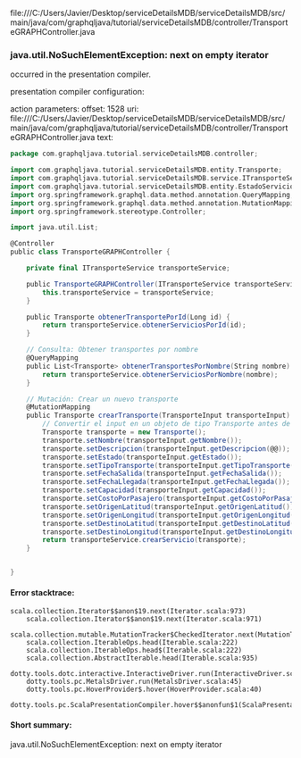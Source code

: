 file:///C:/Users/Javier/Desktop/serviceDetailsMDB/serviceDetailsMDB/src/main/java/com/graphqljava/tutorial/serviceDetailsMDB/controller/TransporteGRAPHController.java
### java.util.NoSuchElementException: next on empty iterator

occurred in the presentation compiler.

presentation compiler configuration:


action parameters:
offset: 1528
uri: file:///C:/Users/Javier/Desktop/serviceDetailsMDB/serviceDetailsMDB/src/main/java/com/graphqljava/tutorial/serviceDetailsMDB/controller/TransporteGRAPHController.java
text:
```scala
package com.graphqljava.tutorial.serviceDetailsMDB.controller;

import com.graphqljava.tutorial.serviceDetailsMDB.entity.Transporte;
import com.graphqljava.tutorial.serviceDetailsMDB.service.ITransporteService;
import com.graphqljava.tutorial.serviceDetailsMDB.entity.EstadoServicio;
import org.springframework.graphql.data.method.annotation.QueryMapping;
import org.springframework.graphql.data.method.annotation.MutationMapping;
import org.springframework.stereotype.Controller;

import java.util.List;

@Controller
public class TransporteGRAPHController {

    private final ITransporteService transporteService;

    public TransporteGRAPHController(ITransporteService transporteService) {
        this.transporteService = transporteService;
    }

    public Transporte obtenerTransportePorId(Long id) {
        return transporteService.obtenerServiciosPorId(id);
    }

    // Consulta: Obtener transportes por nombre
    @QueryMapping
    public List<Transporte> obtenerTransportesPorNombre(String nombre) {
        return transporteService.obtenerServiciosPorNombre(nombre);
    }

    // Mutación: Crear un nuevo transporte
    @MutationMapping
    public Transporte crearTransporte(TransporteInput transporteInput) {
        // Convertir el input en un objeto de tipo Transporte antes de pasarlo al servicio
        Transporte transporte = new Transporte();
        transporte.setNombre(transporteInput.getNombre());
        transporte.setDescripcion(transporteInput.getDescripcion(@@));
        transporte.setEstado(transporteInput.getEstado());
        transporte.setTipoTransporte(transporteInput.getTipoTransporte());
        transporte.setFechaSalida(transporteInput.getFechaSalida());
        transporte.setFechaLlegada(transporteInput.getFechaLlegada());
        transporte.setCapacidad(transporteInput.getCapacidad());
        transporte.setCostoPorPasajero(transporteInput.getCostoPorPasajero());
        transporte.setOrigenLatitud(transporteInput.getOrigenLatitud());
        transporte.setOrigenLongitud(transporteInput.getOrigenLongitud());
        transporte.setDestinoLatitud(transporteInput.getDestinoLatitud());
        transporte.setDestinoLongitud(transporteInput.getDestinoLongitud());
        return transporteService.crearServicio(transporte);
    }


}

```



#### Error stacktrace:

```
scala.collection.Iterator$$anon$19.next(Iterator.scala:973)
	scala.collection.Iterator$$anon$19.next(Iterator.scala:971)
	scala.collection.mutable.MutationTracker$CheckedIterator.next(MutationTracker.scala:76)
	scala.collection.IterableOps.head(Iterable.scala:222)
	scala.collection.IterableOps.head$(Iterable.scala:222)
	scala.collection.AbstractIterable.head(Iterable.scala:935)
	dotty.tools.dotc.interactive.InteractiveDriver.run(InteractiveDriver.scala:164)
	dotty.tools.pc.MetalsDriver.run(MetalsDriver.scala:45)
	dotty.tools.pc.HoverProvider$.hover(HoverProvider.scala:40)
	dotty.tools.pc.ScalaPresentationCompiler.hover$$anonfun$1(ScalaPresentationCompiler.scala:376)
```
#### Short summary: 

java.util.NoSuchElementException: next on empty iterator